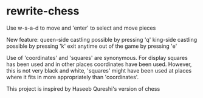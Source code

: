 # rewrite-chess

Use w-s-a-d to move and 'enter' to select and move pieces

New feature:
queen-side castling possible by pressing 'q'
king-side castling possible by pressing 'k'
exit anytime out of the game by pressing 'e'

Use of 'coordinates' and 'squares' are synonymous. For display
squares has been used and in other places coordinates have
been used. However, this is not very black and white, 'squares'
might have been used at places where it fits in more appropriately
than 'coordinates'.

This project is inspired by Haseeb Qureshi's version of chess
